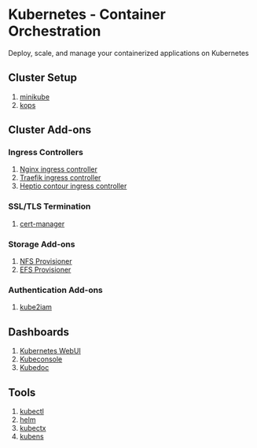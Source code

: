 # Kubernetes - Container Orchestration

Deploy, scale, and manage your containerized applications on Kubernetes

## Cluster Setup
 1. [minikube](https://github.com/iamvinot/Kubernetes/tree/master/cluster-setup/minikube)
 2. [kops](https://github.com/iamvinot/Kubernetes/tree/master/cluster-setup/kops)

## Cluster Add-ons

### Ingress Controllers

 1. [Nginx ingress controller](https://github.com/iamvinot/Kubernetes/tree/master/cluster-add-ons/nginx-ingress)
 2. [Traefik ingress controller](https://github.com/iamvinot/Kubernetes/tree/master/cluster-add-ons/traefik)
 3. [Heptio contour ingress controller](https://github.com/iamvinot/Kubernetes/tree/master/cluster-add-ons/heptio-contour)

### SSL/TLS Termination
 1. [cert-manager](https://github.com/iamvinot/Kubernetes/tree/master/cluster-add-ons/cert-manager)

### Storage Add-ons

 1. [NFS Provisioner]()
 2. [EFS Provisioner](https://github.com/iamvinot/Kubernetes/tree/master/cluster-add-ons/efs-provisioner)

### Authentication Add-ons

 1. [kube2iam](https://github.com/iamvinot/Kubernetes/tree/master/cluster-add-ons/kube2iam)

## Dashboards

 1. [Kubernetes WebUI](https://github.com/iamvinot/Kubernetes/tree/master/dashboard)
 2. [Kubeconsole](https://github.com/iamvinot/Kubernetes/tree/master/kubeconsole)
 3. [Kubedoc](https://github.com/iamvinot/Kubernetes/tree/master/kubedoc)

## Tools
1. [kubectl](https://github.com/iamvinot/Kubernetes/tree/master/kubernetes-tools#kubectl)
2. [helm](https://github.com/iamvinot/Kubernetes/tree/master/kubernetes-tools#helm)
3. [kubectx](https://github.com/iamvinot/Kubernetes/tree/master/kubernetes-tools#kubectx-and-kubens)
4. [kubens](https://github.com/iamvinot/Kubernetes/tree/master/kubernetes-tools#kubectx-and-kubens)
